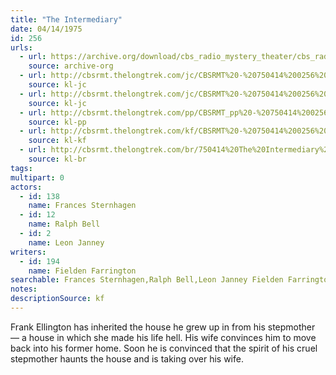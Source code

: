 ```yaml
---
title: "The Intermediary"
date: 04/14/1975
id: 256
urls: 
  - url: https://archive.org/download/cbs_radio_mystery_theater/cbs_radio_mystery_theater-0251-0300.zip/cbs_radio_mystery_theater-0251-0300%2Fcbsrmt_0256_the_intermediary.mp3
    source: archive-org
  - url: http://cbsrmt.thelongtrek.com/jc/CBSRMT%20-%20750414%200256%20Intermediary%20vbr%20fb_jc.mp3
    source: kl-jc
  - url: http://cbsrmt.thelongtrek.com/jc/CBSRMT%20-%20750414%200256%20The%20Intermediary%20vbr%20fb_jc.mp3
    source: kl-jc
  - url: http://cbsrmt.thelongtrek.com/pp/CBSRMT_pp%20-%20750414%200256%20The%20Intermediary.mp3
    source: kl-pp
  - url: http://cbsrmt.thelongtrek.com/kf/CBSRMT%20-%20750414%200256%20The%20Intermediary_kf.mp3
    source: kl-kf
  - url: http://cbsrmt.thelongtrek.com/br/750414%20The%20Intermediary%20-%20WOR.mp3
    source: kl-br
tags: 
multipart: 0
actors:  
  - id: 138
    name: Frances Sternhagen  
  - id: 12
    name: Ralph Bell  
  - id: 2
    name: Leon Janney
writers:  
  - id: 194
    name: Fielden Farrington
searchable: Frances Sternhagen,Ralph Bell,Leon Janney Fielden Farrington
notes: 
descriptionSource: kf
---
```

Frank Ellington has inherited the house he grew up in from his stepmother — a house in which she made his life hell. His wife convinces him to move back into his former home. Soon he is convinced that the spirit of his cruel stepmother haunts the house and is taking over his wife.